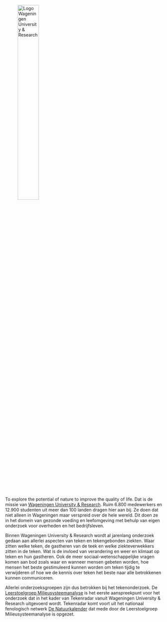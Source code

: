 <figure className="figure mb-1 text-start w-100">
  <img className="figure-img img-fluid" style="max-width:500px;width:40%;" src="/assets/images/logo-WUR2.png" alt="Logo Wageningen University & Research">
  <figcaption className="Logo Wageningen University"></figcaption>
</figure>

To explore the potential of nature to improve the quality of life. Dat is de missie van [Wageningen University & Research](https://www.wur.nl). Ruim 6.800 medewerkers en 12.900 studenten uit meer dan 100 landen dragen hier aan bij. Ze doen dat niet alleen in Wageningen maar verspreid over de hele wereld. Dit doen ze in het domein van gezonde voeding en leefomgeving met behulp van eigen onderzoek voor overheden en het bedrijfsleven. 

Binnen Wageningen University & Research wordt al jarenlang onderzoek gedaan aan allerlei aspecten van teken en tekengebonden ziekten. Waar zitten welke teken, de gastheren van de teek en welke ziekteverwekkers zitten in de teken. Wat is de invloed van verandering en weer en klimaat op teken en hun gastheren. Ook de meer sociaal-wetenschappelijke vragen komen aan bod zoals waar en wanneer mensen gebeten worden, hoe mensen het beste gestimuleerd kunnen worden om teken tijdig te verwijderen of hoe we de kennis over teken het beste naar alle betrokkenen kunnen communiceren.

Allerlei onderzoeksgroepen zijn dus betrokken bij het tekenonderzoek. De [Leerstoelgroep Milieusysteemanalyse](https://www.wur.nl/nl/Onderzoek-Resultaten/Leerstoelgroepen/Omgevingswetenschappen/Milieusysteemanalyse.htm) is het eerste aanspreekpunt voor het onderzoek dat in het kader van Tekenradar vanuit Wageningen University & Research uitgevoerd wordt. Tekenradar komt voort uit het nationaal fenologisch netwerk [De Natuurkalender](https://www.naturetoday.com/intl/nl/observations/natuurkalender?utm_source=natuurkalender.nl&utm_medium=redirect&utm_campaign=olddomain) dat mede door de Leerstoelgroep Milieusysteemanalyse is opgezet. 


